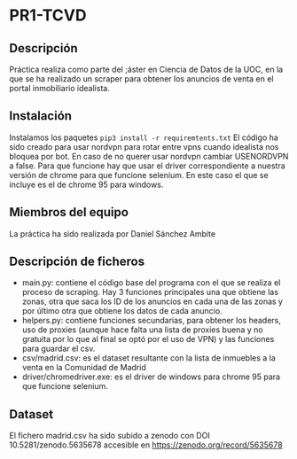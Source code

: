 # PR1-TCVD
## Descripción
Práctica realiza como parte del ;áster en Ciencia de Datos de la UOC, en la que se ha realizado un scraper para obtener los anuncios de venta en el portal inmobiliario idealista.

## Instalación 
Instalamos los paquetes
``pip3 install -r requiremtents.txt``
El código ha sido creado para usar nordvpn para rotar entre vpns cuando idealista nos bloquea por bot.
En caso de no querer usar nordvpn cambiar USENORDVPN a false. 
Para que funcione hay que usar el driver correspondiente a nuestra versión de chrome para 
que funcione selenium. En este caso el que se incluye es el de chrome 95 para windows.


## Miembros del equipo
La práctica ha sido realizada por Daniel Sánchez Ambite

## Descripción de ficheros

- main.py: contiene el código base del programa con el que se realiza el proceso de scraping. Hay 3 funciones principales una que obtiene las zonas, otra que saca los ID de los anuncios
en cada una de las zonas y por último otra que obtiene los datos de cada anuncio.
- helpers.py: contiene funciones secundarias, para obtener los headers, uso de proxies (aunque hace falta una lista de proxies buena y no gratuita por lo que al final se optó por el uso de VPN)
y las funciones para guardar el csv.
- csv/madrid.csv: es el dataset resultante con la lista de inmuebles a la venta en la Comunidad de Madrid
- driver/chromedriver.exe: es el driver de windows para chrome 95 para que funcione selenium.

## Dataset

El fichero madrid.csv ha sido subido a zenodo con DOI 10.5281/zenodo.5635678 accesible en https://zenodo.org/record/5635678